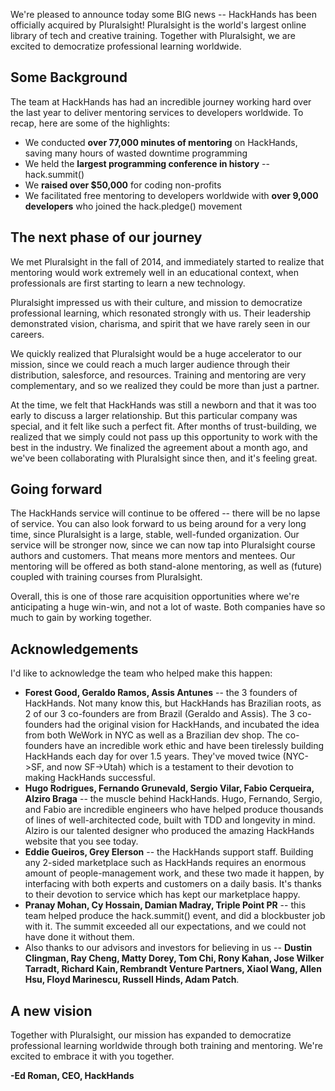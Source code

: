 We're pleased to announce today some BIG news -- HackHands has been officially acquired by Pluralsight! Pluralsight is the world's largest online library of tech and creative training. Together with Pluralsight, we are excited to democratize professional learning worldwide.


## Some Background
The team at HackHands has had an incredible journey working hard over the last year to deliver mentoring services to developers worldwide. To recap, here are some of the highlights:

- We conducted **over 77,000 minutes of mentoring** on HackHands, saving many hours of wasted downtime programming
- We held the **largest programming conference in history** -- hack.summit()
- We **raised over $50,000** for coding non-profits
- We facilitated free mentoring to developers worldwide with **over 9,000 developers** who joined the hack.pledge() movement

## The next phase of our journey
We met Pluralsight in the fall of 2014, and immediately started to realize that mentoring would work extremely well in an educational context, when professionals are first starting to learn a new technology.

Pluralsight impressed us with their culture, and mission to democratize professional learning, which resonated strongly with us. Their leadership demonstrated vision, charisma, and spirit that we have rarely seen in our careers.

We quickly realized that Pluralsight would be a huge accelerator to our mission, since we could reach a much larger audience through their distribution, salesforce, and resources. Training and mentoring are very complementary, and so we realized they could be more than just a partner.

At the time, we felt that HackHands was still a newborn and that it was too early to discuss a larger relationship. But this particular company was special, and it felt like such a perfect fit. After months of trust-building, we realized that we simply could not pass up this opportunity to work with the best in the industry. We finalized the agreement about a month ago, and we've been collaborating with Pluralsight since then, and it's feeling great.

## Going forward
The HackHands service will continue to be offered -- there will be no lapse of service. You can also look forward to us being around for a very long time, since Pluralsight is a large, stable, well-funded organization. Our service will be stronger now, since we can now tap into Pluralsight course authors and customers. That means more mentors and mentees. Our mentoring will be offered as both stand-alone mentoring, as well as (future) coupled with training courses from Pluralsight.

Overall, this is one of those rare acquisition opportunities where we're anticipating a huge win-win, and not a lot of waste. Both companies have so much to gain by working together.

## Acknowledgements
I'd like to acknowledge the team who helped make this happen:

- **Forest Good, Geraldo Ramos, Assis Antunes** -- the 3 founders of HackHands. Not many know this, but HackHands has Brazilian roots, as 2 of our 3 co-founders are from Brazil (Geraldo and Assis). The 3 co-founders had the original vision for HackHands, and incubated the idea from both WeWork in NYC as well as a Brazilian dev shop. The co-founders have an incredible work ethic and have been tirelessly building HackHands each day for over 1.5 years. They've moved twice (NYC->SF, and now SF->Utah) which is a testament to their devotion to making HackHands successful.
- **Hugo Rodrigues, Fernando Grunevald, Sergio Vilar, Fabio Cerqueira, Alziro Braga** -- the muscle behind HackHands. Hugo, Fernando, Sergio, and Fabio are incredible engineers who have helped produce thousands of lines of well-architected code, built with TDD and longevity in mind. Alziro is our talented designer who produced the amazing HackHands website that you see today.
- **Eddie Gueiros, Grey Elerson** -- the HackHands support staff. Building any 2-sided marketplace such as HackHands requires an enormous amount of people-management work, and these two made it happen, by interfacing with both experts and customers on a daily basis. It's thanks to their devotion to service which has kept our marketplace happy.
- **Pranay Mohan, Cy Hossain, Damian Madray, Triple Point PR** -- this team helped produce the hack.summit() event, and did a blockbuster job with it. The summit exceeded all our expectations, and we could not have done it without them.
- Also thanks to our advisors and investors for believing in us -- **Dustin Clingman, Ray Cheng, Matty Dorey, Tom Chi, Rony Kahan, Jose Wilker Tarradt, Richard Kain, Rembrandt Venture Partners, Xiaol Wang, Allen Hsu, Floyd Marinescu, Russell Hinds, Adam Patch**.

## A new vision
Together with Pluralsight, our mission has expanded to democratize professional learning worldwide through both training and mentoring. We're excited to embrace it with you together.


**-Ed Roman, CEO, HackHands**